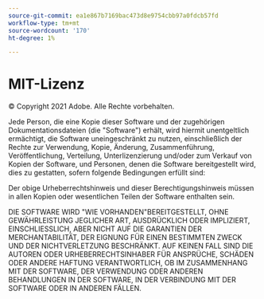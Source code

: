 ```yaml
---
source-git-commit: ea1e867b7169bac473d8e9754cbb97a0fdcb57fd
workflow-type: tm+mt
source-wordcount: '170'
ht-degree: 1%

---
```

# MIT-Lizenz

© Copyright 2021 Adobe. Alle Rechte vorbehalten.

Jede Person, die eine Kopie dieser Software und der zugehörigen Dokumentationsdateien (die &quot;Software&quot;) erhält, wird hiermit unentgeltlich ermächtigt, die Software uneingeschränkt zu nutzen, einschließlich der Rechte zur Verwendung, Kopie, Änderung, Zusammenführung, Veröffentlichung, Verteilung, Unterlizenzierung und/oder zum Verkauf von Kopien der Software, und Personen, denen die Software bereitgestellt wird, dies zu gestatten, sofern folgende Bedingungen erfüllt sind:

Der obige Urheberrechtshinweis und dieser Berechtigungshinweis müssen in allen Kopien oder wesentlichen Teilen der Software enthalten sein.

DIE SOFTWARE WIRD &quot;WIE VORHANDEN&quot;BEREITGESTELLT, OHNE GEWÄHRLEISTUNG JEGLICHER ART, AUSDRÜCKLICH ODER IMPLIZIERT, EINSCHLIESSLICH, ABER NICHT AUF DIE GARANTIEN DER MERCHANTABILITÄT, DER EIGNUNG FÜR EINEN BESTIMMTEN ZWECK UND DER NICHTVERLETZUNG BESCHRÄNKT. AUF KEINEN FALL SIND DIE AUTOREN ODER URHEBERRECHTSINHABER FÜR ANSPRÜCHE, SCHÄDEN ODER ANDERE HAFTUNG VERANTWORTLICH, OB IM ZUSAMMENHANG MIT DER SOFTWARE, DER VERWENDUNG ODER ANDEREN BEHANDLUNGEN IN DER SOFTWARE, IN DER VERBINDUNG MIT DER SOFTWARE ODER IN ANDEREN FÄLLEN.
